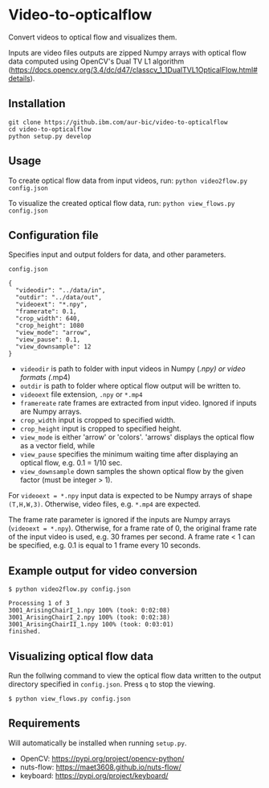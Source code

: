 # Video-to-opticalflow

Convert videos to optical flow and visualizes them.

Inputs are video files outputs are zipped Numpy arrays with optical flow
data computed using OpenCV's Dual TV L1 algorithm
(https://docs.opencv.org/3.4/dc/d47/classcv_1_1DualTVL1OpticalFlow.html#details).

## Installation

```
git clone https://github.ibm.com/aur-bic/video-to-opticalflow
cd video-to-opticalflow
python setup.py develop
```

## Usage

To create optical flow data from input videos, run: 
`python video2flow.py config.json`

To visualize the created optical flow data, run: 
`python view_flows.py config.json`


## Configuration file

Specifies input and output folders for data, and other parameters.


`config.json`
```
{
  "videodir": "../data/in",
  "outdir": "../data/out",
  "videoext": "*.npy",
  "framerate": 0.1,
  "crop_width": 640,
  "crop_height": 1080
  "view_mode": "arrow",
  "view_pause": 0.1,
  "view_downsample": 12
}
```

- `videodir` is path to folder with input videos in Numpy (*.npy) 
   or video formats (*.mp4)   
- `outdir` is path to folder where optical flow output will be written to.
- `videoext` file extension, `.npy` or `*.mp4`
- `framereate` rate frames are extracted from input video. Ignored if
   inputs are Numpy arrays.
- `crop_width` input is cropped to specified width.   
- `crop_height` input is cropped to specified height.  
- `view_mode` is either 'arrow' or 'colors'. 'arrows' displays
   the optical flow as a vector field, while
- `view_pause` specifies the minimum waiting time after displaying
   an optical flow, e.g. 0.1 = 1/10 sec.
- `view_downsample` down samples the shown optical flow by the given
   factor (must be integer > 1).      

For `videoext = *.npy` input data is expected to be Numpy arrays of shape
`(T,H,W,3)`. Otherwise, video files, e.g. `*.mp4` are expected.

The frame rate parameter is ignored if the inputs are Numpy arrays
(`videoext = *.npy`). Otherwise, for a frame rate of 0, the original frame rate 
of the input video is used, e.g. 30 frames per second. A frame rate < 1 
can be specified, e.g. 0.1 is equal to 1 frame every 10 seconds.


## Example output for video conversion

```
$ python video2flow.py config.json

Processing 1 of 3 
3001_ArisingChairI_1.npy 100% (took: 0:02:08)
3001_ArisingChairI_2.npy 100% (took: 0:02:38)
3001_ArisingChairII_1.npy 100% (took: 0:03:01)
finished.
```

## Visualizing optical flow data

Run the follwing command to view the optical flow data written to
the output directory specified in `config.json`. Press `q` to stop the viewing.

```
$ python view_flows.py config.json
```




## Requirements

Will automatically be installed when running `setup.py`.  

- OpenCV: https://pypi.org/project/opencv-python/
- nuts-flow: https://maet3608.github.io/nuts-flow/
- keyboard: https://pypi.org/project/keyboard/

